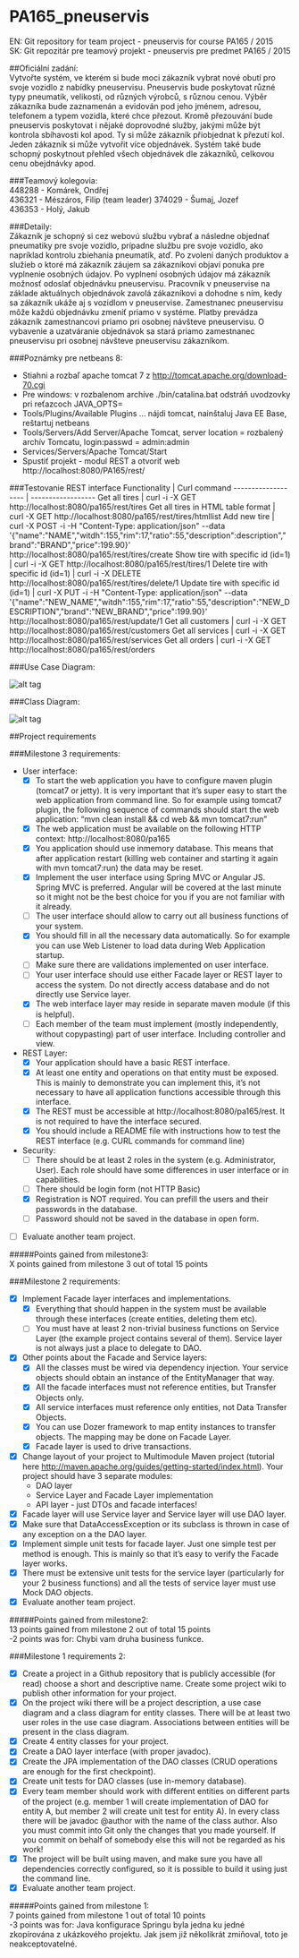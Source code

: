 # PA165_pneuservis  
EN: Git repository for team project - pneuservis for course PA165 / 2015  
SK: Git repozitár pre teamový projekt - pneuservis pre predmet PA165 / 2015  

##Oficiální zadání:  
Vytvořte systém, ve kterém si bude moci zákazník vybrat nové obutí pro svoje vozidlo z nabídky pneuservisu. Pneuservis bude poskytovat různé typy pneumatik, velikosti, od různých výrobců, s různou cenou. Výběr zákazníka bude zaznamenán a evidován pod jeho jménem, adresou, telefonem a typem vozidla, které chce přezout. Kromě přezouvání bude pneuservis poskytovat i nějaké doprovodné služby, jakými může být kontrola sbíhavosti kol apod. Ty si může zákazník přiobjednat k přezutí kol. Jeden zákazník si může vytvořit více objednávek. Systém také bude schopný poskytnout přehled všech objednávek dle zákazníků, celkovou cenu obejdnávky apod.

###Teamový kolegovia:  
448288 - Komárek, Ondřej  
436321 - Mészáros, Filip (team leader)
374029 - Šumaj, Jozef  
436353 - Holý, Jakub  

###Detaily:  
Zákazník je schopný si cez webovú službu vybrať a následne objednať pneumatiky pre svoje vozidlo, prípadne službu pre svoje vozidlo, ako napríklad kontrolu zbiehania pneumatík, atď. Po zvolení daných produktov a služieb o ktoré má zákazník záujem sa zákazníkovi objaví ponuka pre vyplnenie osobných údajov. Po vyplnení osobných údajov má zákazník možnosť odoslať objednávku pneuservisu. Pracovník v pneuservise na základe aktuálnych objednávok zavolá zákazníkovi a dohodne s ním, kedy sa zákazník ukáže aj s vozidlom v pneuservise. Zamestnanec pneuservisu môže každú objednávku zmeniť priamo v systéme. Platby prevádza zákazník zamestnancovi priamo pri osobnej návšteve pneuservisu. O vybavenie a uzatváranie objednávok sa stará priamo zamestnanec pneuservisu pri osobnej návšteve pneuservisu zákazníkom. 

###Poznámky pre netbeans 8:  
- Stiahni a rozbaľ apache tomcat 7 z http://tomcat.apache.org/download-70.cgi 
- Pre windows: v rozbalenom archíve ./bin/catalina.bat odstráň uvodzovky pri reťazcoch JAVA_OPTS=
- Tools/Plugins/Available Plugins ... nájdi tomcat, nainštaluj Java EE Base, reštartuj netbeans 
- Tools/Servers/Add Server/Apache Tomcat, server location = rozbalený archív Tomcatu, login:passwd = admin:admin
- Services/Servers/Apache Tomcat/Start
- Spustiť projekt - modul REST a otvoriť web http://localhost:8080/PA165/rest/

###Testovanie REST interface
Functionality       |      Curl command
------------------- | ------------------
Get all tires       | curl -i -X GET http://localhost:8080/pa165/rest/tires
Get all tires in HTML table format  | curl -X GET http://localhost:8080/pa165/rest/tires/htmllist
Add new tire        | curl -X POST -i -H "Content-Type: application/json" --data '{"name":"NAME","witdh":155,"rim":17,"ratio":55,"description":description","brand":"BRAND","price":199.90}' http://localhost:8080/pa165/rest/tires/create
Show tire with specific id (id=1)   |  curl -i -X GET http://localhost:8080/pa165/rest/tires/1
Delete tire with specific id (id=1) |  curl -i -X DELETE http://localhost:8080/pa165/rest/tires/delete/1
Update tire with specific id (id=1) |  curl -X PUT -i -H "Content-Type: application/json" --data '{"name":"NEW_NAME","witdh":155,"rim":17,"ratio":55,"description":"NEW_DESCRIPTION","brand":"NEW_BRAND","price":199.90}' http://localhost:8080/pa165/rest/update/1
Get all customers   | curl -i -X GET http://localhost:8080/pa165/rest/customers
Get all services    | curl -i -X GET http://localhost:8080/pa165/rest/services
Get all orders      | curl -i -X GET http://localhost:8080/pa165/rest/orders

###Use Case Diagram:

![alt tag](use_case_diagram.jpg)  


###Class Diagram: 

![alt tag](class_diagram.jpg)


##Project requirements


###Milestone 3 requirements:  
- User interface:
   - [x] To start the web application you have to configure maven plugin (tomcat7 or jetty). 
   It is very important that it’s super easy to start the web application from command line. 
   So for example using tomcat7 plugin, the following sequence of commands should start the web application: 
   “mvn clean install && cd web && mvn tomcat7:run”
   - [x] The web application must be available on the following HTTP context: http://localhost:8080/pa165
   - [x] You application should use in­memory database. 
   This means that after application restart (killing web container and starting it again with mvn tomcat7:run) the data may be reset.
   - [x] Implement the user interface using Spring MVC or Angular JS. Spring MVC is preferred. 
   Angular will be covered at the last minute so it might not be the best choice for you if you are not familiar with it already.
   - [ ] The user interface should allow to carry out all business functions of your system.
   - [x] You should fill in all the necessary data automatically. So for example you can use Web Listener to load data during Web Application startup.
   - [ ] Make sure there are validations implemented on user interface.
   - [ ] Your user interface should use either Facade layer or REST layer to access the system. Do not directly access database and do not directly use Service layer.
   - [x] The web interface layer may reside in separate maven module (if this is helpful).
   - [ ] Each member of the team must implement (mostly independently, without copy­pasting) part of user interface. Including controller and view.
- REST Layer:
   - [x] Your application should have a basic REST interface.
   - [x] At least one entity and operations on that entity must be exposed.
   This is mainly to demonstrate you can implement this, it’s not necessary to have all application functions accessible through this interface.
   - [x] The REST must be accessible at http://localhost:8080/pa165/rest. It is not required to have the interface secured.
   - [x] You should include a README file with instructions how to test the REST interface (e.g. CURL commands for command line)
- Security:
   - [ ] There should be at least 2 roles in the system (e.g. Administrator, User). 
   Each role should have some differences in user interface or in capabilities.
   - [ ] There should be login form (not HTTP Basic)
   - [x] Registration is NOT required. You can prefill the users and their passwords in the database.
   - [ ] Password should not be saved in the database in open form.
- [ ] Evaluate another team project.

#####Points gained from milestone3:  
X points gained from milestone 3 out of total 15 points  


###Milestone 2 requirements:  
- [x] Implement Facade layer interfaces and implementations.
   - [x] Everything that should happen in the system must be available through these interfaces (create entities, deleting them etc).
   - [ ] You must have at least 2 non-trivial business functions on Service Layer (the example project contains several of them). Service layer is not always just a place to delegate to DAO.
- [x] Other points about the Facade and Service layers:
   - [x] All the classes must be wired via dependency injection. Your service objects should obtain an instance of the EntityManager that way.
   - [x] All the facade interfaces must not reference entities, but Transfer Objects only.
   - [x] All service interfaces must reference only entities, not Data Transfer Objects.
   - [x] You can use Dozer framework to map entity instances to transfer objects. The mapping may be done on Facade Layer.
   - [x] Facade layer is used to drive transactions.
- [x] Change layout of your project to Multimodule Maven project (tutorial here http://maven.apache.org/guides/getting-started/index.html). Your project should have 3 separate modules:
   - DAO layer
   - Service Layer and Facade Layer implementation
   - API layer - just DTOs and facade interfaces!
- [x] Facade layer will use Service layer and Service layer will use DAO layer.
- [x] Make sure that DataAccessException or its subclass is thrown in case of any exception on a the DAO layer.
- [x] Implement simple unit tests for facade layer. Just one simple test per method is enough. This is mainly so that it’s easy to verify the Facade layer works.
- [x] There must be extensive unit tests for the service layer (particularly for your 2 business functions) and all the tests of service layer must use Mock DAO objects.
- [x] Evaluate another team project.

#####Points gained from milestone2:  
13 points gained from milestone 2 out of total 15 points  
-2 points was for: Chybi vam druha business funkce.  

###Milestone 1 requirements 2:  
- [x] Create a project in a Github repository that is publicly accessible (for read) choose a short and descriptive name. Create some project wiki to publish other information for your project.
- [x] On the project wiki there will be a project description, a use case diagram and a class diagram for entity classes. There will be at least two user roles in the use case diagram. Associations between entities will be present in the class diagram.  
- [x] Create 4 entity classes for your project.
- [x] Create a DAO layer interface (with proper javadoc).
- [x] Create the JPA implementation of the DAO classes (CRUD operations are enough for the first checkpoint).
- [x] Create unit tests for DAO classes (use in-memory database).
- [x] Every team member should work with different entities on different parts of the project (e.g. member 1 will create implementation of DAO for entity A, but member 2 will create unit test for entity A). In every class there will  be javadoc @author with the name of the class author. Also you must commit into Git only the changes that you made yourself. If you commit on behalf of somebody else this will not be regarded as his work!
- [x] The project will be built using maven, and make sure you have all dependencies correctly configured, so it is possible to build it using just the command line.
- [x] Evaluate another team project.

#####Points gained from milestone 1:  
7 points gained from milestone 1 out of total 10 points   
-3 points was for: Java konfigurace Springu byla jedna ku jedné zkopírována z ukázkového projektu. Jak jsem již několikrát zmiňoval, toto je neakceptovatelné.  